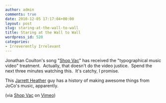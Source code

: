 ```yaml
---
author: admin
comments: true
date: 2010-12-05 17:17:04+00:00
layout: post
slug: staring-at-the-wall-to-wall
title: Staring at the Wall to Wall
wordpress_id: 520
categories:
- Irreverently Irrelevant
---
```


Jonathan Coulton's song "[Shop Vac](http://www.jonathancoulton.com/wiki/index.php/Shop_Vac)" has received the "typographical music video" treatment.  Actually, that doesn't do the video justice.  Spend the next three minutes watching this.  It's catchy, I promise.

This [Jarrett Heather](http://spaceparanoids.net/) guy has a history of making awesome things from JoCo's music, apparently.

(via [Shop Vac](http://www.vimeo.com/17419652?pg=embed&sec=17419652) on [Vimeo](http://vimeo.com?pg=embed&sec=17419652))
